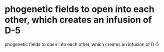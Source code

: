 # phogenetic fields to open into each other, which creates an infusion of D-5

phogenetic fields to open into each other, which creates an infusion of D-5